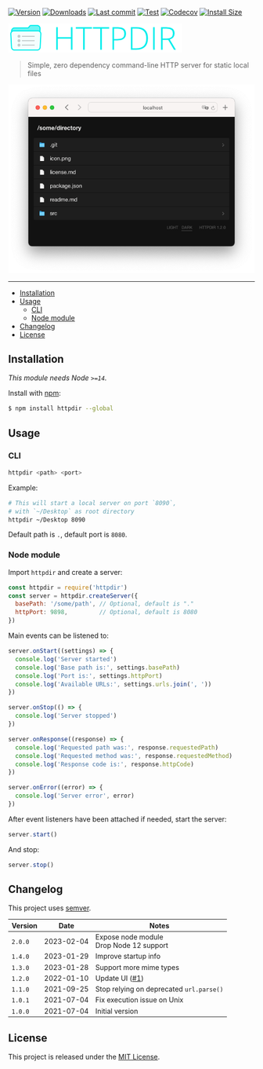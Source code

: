 [![Version](https://img.shields.io/npm/v/httpdir.svg)](https://github.com/johansatge/httpdir/releases)
[![Downloads](https://img.shields.io/npm/dm/httpdir.svg)](https://www.pkgstats.com/pkg:httpdir)
[![Last commit](https://badgen.net/github/last-commit/johansatge/httpdir)](https://github.com/johansatge/httpdir/commits/master)
[![Test](https://github.com/johansatge/httpdir/actions/workflows/test.yml/badge.svg)](https://github.com/johansatge/httpdir/actions)
[![Codecov](https://codecov.io/gh/johansatge/httpdir/branch/master/graph/badge.svg?token=IGLWMA4BUI)](https://codecov.io/gh/johansatge/httpdir)
[![Install Size](https://badgen.net/packagephobia/install/httpdir)](https://packagephobia.com/result?p=httpdir)

![Icon](icon.png)

> Simple, zero dependency command-line HTTP server for static local files

<img src="screenshot.png" alt="Safari window with a list of files">

---

* [Installation](#installation)
* [Usage](#usage)
  * [CLI](#cli)
  * [Node module](#node-module)
* [Changelog](#changelog)
* [License](#license)

## Installation

_This module needs Node `>=14`._

Install with [npm](https://www.npmjs.com/):

```bash
$ npm install httpdir --global
```

## Usage

### CLI

```bash
httpdir <path> <port>
```

Example:

```bash
# This will start a local server on port `8090`,
# with `~/Desktop` as root directory
httpdir ~/Desktop 8090
```

Default path is `.`, default port is `8080`.

### Node module

Import `httpdir` and create a server:
```js
const httpdir = require('httpdir')
const server = httpdir.createServer({
  basePath: '/some/path', // Optional, default is "."
  httpPort: 9898,         // Optional, default is 8080
})
```
Main events can be listened to:
```js
server.onStart((settings) => {
  console.log('Server started')
  console.log('Base path is:', settings.basePath)
  console.log('Port is:', settings.httpPort)
  console.log('Available URLs:', settings.urls.join(', '))
})
```
```js
server.onStop(() => {
  console.log('Server stopped')
})
```
```js
server.onResponse((response) => {
  console.log('Requested path was:', response.requestedPath)
  console.log('Requested method was:', response.requestedMethod)
  console.log('Response code is:', response.httpCode)
})
```
```js
server.onError((error) => {
  console.log('Server error', error)
})
```
After event listeners have been attached if needed, start the server:
```js
server.start()
```
And stop:
```js
server.stop()
```

## Changelog

This project uses [semver](http://semver.org/).

| Version | Date | Notes |
| --- | --- | --- |
| `2.0.0` | 2023-02-04 | Expose node module<br>Drop Node 12 support |
| `1.4.0` | 2023-01-29 | Improve startup info |
| `1.3.0` | 2023-01-28 | Support more mime types |
| `1.2.0` | 2022-01-10 | Update UI ([#1](https://github.com/johansatge/httpdir/pull/1)) |
| `1.1.0` | 2021-09-25 | Stop relying on deprecated `url.parse()` |
| `1.0.1` | 2021-07-04 | Fix execution issue on Unix |
| `1.0.0` | 2021-07-04 | Initial version |

## License

This project is released under the [MIT License](license.md).
